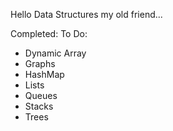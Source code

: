 Hello Data Structures my old friend...

Completed:
To Do:
* Dynamic Array
* Graphs
* HashMap
* Lists
* Queues
* Stacks
* Trees
